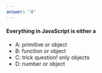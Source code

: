 ```yaml
---
answer: "A"
---
```

    

####  Everything in JavaScript is either a

- A: primitive or object
- B: function or object
- C: trick question! only objects
- D: number or object

